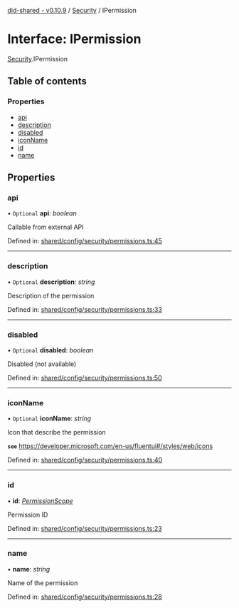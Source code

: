 [did-shared - v0.10.9](../README.md) / [Security](../modules/security.md) / IPermission

# Interface: IPermission

[Security](../modules/security.md).IPermission

## Table of contents

### Properties

- [api](security.ipermission.md#api)
- [description](security.ipermission.md#description)
- [disabled](security.ipermission.md#disabled)
- [iconName](security.ipermission.md#iconname)
- [id](security.ipermission.md#id)
- [name](security.ipermission.md#name)

## Properties

### api

• `Optional` **api**: *boolean*

Callable from external API

Defined in: [shared/config/security/permissions.ts:45](https://github.com/Puzzlepart/did/blob/dev/shared/config/security/permissions.ts#L45)

___

### description

• `Optional` **description**: *string*

Description of the permission

Defined in: [shared/config/security/permissions.ts:33](https://github.com/Puzzlepart/did/blob/dev/shared/config/security/permissions.ts#L33)

___

### disabled

• `Optional` **disabled**: *boolean*

Disabled (not available)

Defined in: [shared/config/security/permissions.ts:50](https://github.com/Puzzlepart/did/blob/dev/shared/config/security/permissions.ts#L50)

___

### iconName

• `Optional` **iconName**: *string*

Icon that describe the permission

**`see`** https://developer.microsoft.com/en-us/fluentui#/styles/web/icons

Defined in: [shared/config/security/permissions.ts:40](https://github.com/Puzzlepart/did/blob/dev/shared/config/security/permissions.ts#L40)

___

### id

• **id**: [*PermissionScope*](../enums/security.permissionscope.md)

Permission ID

Defined in: [shared/config/security/permissions.ts:23](https://github.com/Puzzlepart/did/blob/dev/shared/config/security/permissions.ts#L23)

___

### name

• **name**: *string*

Name of the permission

Defined in: [shared/config/security/permissions.ts:28](https://github.com/Puzzlepart/did/blob/dev/shared/config/security/permissions.ts#L28)

